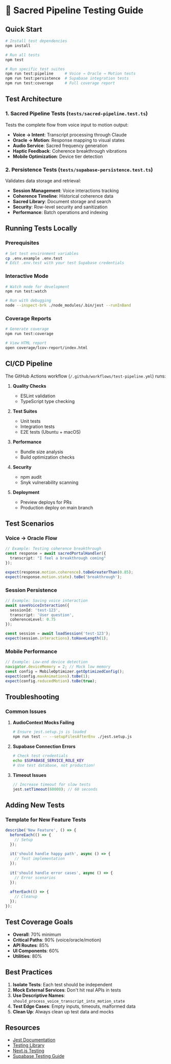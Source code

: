 # 🧪 Sacred Pipeline Testing Guide

## Quick Start

```bash
# Install test dependencies
npm install

# Run all tests
npm test

# Run specific test suites
npm run test:pipeline     # Voice → Oracle → Motion tests
npm run test:persistence  # Supabase integration tests
npm run test:coverage     # Full coverage report
```

## Test Architecture

### 1. Sacred Pipeline Tests (`tests/sacred-pipeline.test.ts`)
Tests the complete flow from voice input to motion output:
- **Voice → Intent**: Transcript processing through Claude
- **Oracle → Motion**: Response mapping to visual states
- **Audio Service**: Sacred frequency generation
- **Haptic Feedback**: Coherence breakthrough vibrations
- **Mobile Optimization**: Device tier detection

### 2. Persistence Tests (`tests/supabase-persistence.test.ts`)
Validates data storage and retrieval:
- **Session Management**: Voice interactions tracking
- **Coherence Timeline**: Historical coherence data
- **Sacred Library**: Document storage and search
- **Security**: Row-level security and sanitization
- **Performance**: Batch operations and indexing

## Running Tests Locally

### Prerequisites
```bash
# Set test environment variables
cp .env.example .env.test
# Edit .env.test with your test Supabase credentials
```

### Interactive Mode
```bash
# Watch mode for development
npm run test:watch

# Run with debugging
node --inspect-brk ./node_modules/.bin/jest --runInBand
```

### Coverage Reports
```bash
# Generate coverage
npm run test:coverage

# View HTML report
open coverage/lcov-report/index.html
```

## CI/CD Pipeline

The GitHub Actions workflow (`/.github/workflows/test-pipeline.yml`) runs:

1. **Quality Checks**
   - ESLint validation
   - TypeScript type checking

2. **Test Suites**
   - Unit tests
   - Integration tests
   - E2E tests (Ubuntu + macOS)

3. **Performance**
   - Bundle size analysis
   - Build optimization checks

4. **Security**
   - npm audit
   - Snyk vulnerability scanning

5. **Deployment**
   - Preview deploys for PRs
   - Production deploy on main branch

## Test Scenarios

### Voice → Oracle Flow
```typescript
// Example: Testing coherence breakthrough
const response = await sacredPortalHandler({
  transcript: "I feel a breakthrough coming"
});

expect(response.motion.coherence).toBeGreaterThan(0.85);
expect(response.motion.state).toBe('breakthrough');
```

### Session Persistence
```typescript
// Example: Saving voice interaction
await saveVoiceInteraction({
  sessionId: 'test-123',
  transcript: 'User question',
  coherenceLevel: 0.75
});

const session = await loadSession('test-123');
expect(session.interactions).toHaveLength(1);
```

### Mobile Performance
```typescript
// Example: Low-end device detection
navigator.deviceMemory = 2; // Mock low memory
const config = MobileOptimizer.getOptimizedConfig();
expect(config.maxAnimations).toBe(1);
expect(config.reducedMotion).toBe(true);
```

## Troubleshooting

### Common Issues

1. **AudioContext Mocks Failing**
   ```bash
   # Ensure jest.setup.js is loaded
   npm run test -- --setupFilesAfterEnv ./jest.setup.js
   ```

2. **Supabase Connection Errors**
   ```bash
   # Check test credentials
   echo $SUPABASE_SERVICE_ROLE_KEY
   # Use test database, not production!
   ```

3. **Timeout Issues**
   ```javascript
   // Increase timeout for slow tests
   jest.setTimeout(60000); // 60 seconds
   ```

## Adding New Tests

### Template for New Feature Tests
```typescript
describe('New Feature', () => {
  beforeEach(() => {
    // Setup
  });
  
  it('should handle happy path', async () => {
    // Test implementation
  });
  
  it('should handle error cases', async () => {
    // Error scenarios
  });
  
  afterEach(() => {
    // Cleanup
  });
});
```

## Test Coverage Goals

- **Overall**: 70% minimum
- **Critical Paths**: 90% (voice/oracle/motion)
- **API Routes**: 85%
- **UI Components**: 60%
- **Utilities**: 80%

## Best Practices

1. **Isolate Tests**: Each test should be independent
2. **Mock External Services**: Don't hit real APIs in tests
3. **Use Descriptive Names**: `should_process_voice_transcript_into_motion_state`
4. **Test Edge Cases**: Empty inputs, timeouts, malformed data
5. **Clean Up**: Always clean up test data and mocks

## Resources

- [Jest Documentation](https://jestjs.io/docs/getting-started)
- [Testing Library](https://testing-library.com/docs/)
- [Next.js Testing](https://nextjs.org/docs/testing)
- [Supabase Testing Guide](https://supabase.com/docs/guides/testing)